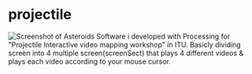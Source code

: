 # projectile
![Screenshot of Asteroids](IMG/projecttile.jpeg)
Software i developed with Processing for "Projectile Interactive video mapping workshop" in ITU. 
Basicly dividing screen into 4 multiple screen(screenSect) that plays 4 different videos & plays each video according to your mouse cursor.
